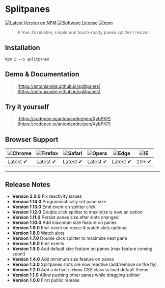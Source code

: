 # Splitpanes

[![Latest Version on NPM](https://img.shields.io/npm/v/splitpanes.svg?style=flat-square)](https://npmjs.com/package/splitpanes)
[![Software License](https://img.shields.io/badge/license-MIT-brightgreen.svg?style=flat-square)](LICENSE.md)
[![npm](https://img.shields.io/npm/dt/splitpanes.svg?style=flat-square)](https://www.npmjs.com/package/splitpanes)


> A Vue JS reliable, simple and touch-ready panes splitter / resizer.

## Installation

```
npm i --S splitpanes
```

## Demo & Documentation
> [https://antoniandre.github.io/splitpanes](https://antoniandre.github.io/splitpanes)

## Try it yourself
> [https://codepen.io/antoniandre/pen/XybPKP](https://codepen.io/antoniandre/pen/XybPKP)

## Browser Support
![Chrome](https://raw.github.com/alrra/browser-logos/master/src/chrome/chrome_48x48.png) | ![Firefox](https://raw.github.com/alrra/browser-logos/master/src/firefox/firefox_48x48.png) | ![Safari](https://raw.github.com/alrra/browser-logos/master/src/safari/safari_48x48.png) | ![Opera](https://raw.github.com/alrra/browser-logos/master/src/opera/opera_48x48.png) | ![Edge](https://raw.github.com/alrra/browser-logos/master/src/edge/edge_48x48.png) | ![IE](https://raw.github.com/alrra/browser-logos/master/src/archive/internet-explorer_9-11/internet-explorer_9-11_48x48.png) |
--- | --- | --- | --- | --- | --- |
Latest ✔ | Latest ✔ | Latest ✔ | Latest ✔ | Latest ✔ | 10+ ✔ |


___


## Release Notes

- __Version 2.0.0__ Fix reactivity issues
- __Version 1.14.0__ Programmatically set pane size
- __Version 1.13.0__ Emit event on splitter click
- __Version 1.12.0__ Double click splitter to maximize is now an option
- __Version 1.11.0__ Persist panes size after slots changed
- __Version 1.10.0__ Add maximum size feature on panes
- __Version 1.9.0__ Emit event on resize &amp; watch slots optional
- __Version 1.8.0__ Watch slots
- __Version 1.7.0__ Double click splitter to maximize next pane
- __Version 1.6.0__ Emit events
- __Version 1.5.0__ Add default size feature on panes (max feature coming soon!)
- __Version 1.4.0__ Add minimum size feature on panes
- __Version 1.3.0__ Splitpanes slots are now reactive (add/remove on the fly)
- __Version 1.2.0__ Add a `default-theme` CSS class to load default theme
- __Version 1.1.0__ Allow pushing other panes while dragging splitter
- __Version 1.0.0__ First public release
